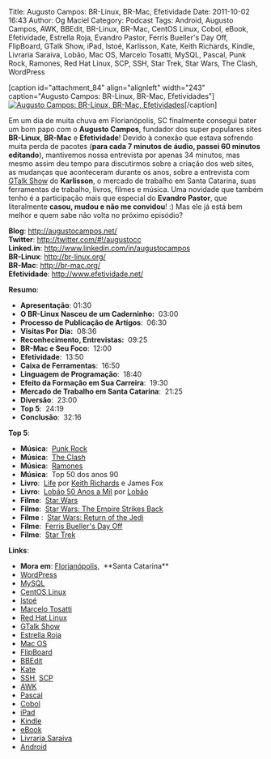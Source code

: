 Title: Augusto Campos: BR-Linux, BR-Mac, Efetividade
Date: 2011-10-02 16:43
Author: Og Maciel
Category: Podcast
Tags: Android, Augusto Campos, AWK, BBEdit, BR-Linux, BR-Mac, CentOS Linux, Cobol, eBook, Efetividade, Estrella Roja, Evandro Pastor, Ferris Bueller's Day Off, FlipBoard, GTalk Show, iPad, Istoé, Karlisson, Kate, Keith Richards, Kindle, Livraria Saraiva, Lobão, Mac OS, Marcelo Tosatti, MySQL, Pascal, Punk Rock, Ramones, Red Hat Linux, SCP, SSH, Star Trek, Star Wars, The Clash, WordPress


[caption id="attachment\_84" align="alignleft" width="243"
caption="Augusto Campos: BR-Linux, BR-Mac, Efetividades"][![Augusto
Campos: BR-Linux, BR-Mac,
Efetividades](http://www.castalio.info/wp-content/uploads/2011/10/augusto-campos.jpg "Augusto Campos: BR-Linux, BR-Mac, Efetividades")](http://www.castalio.info/wp-content/uploads/2011/10/augusto-campos.jpg)[/caption]

Em um dia de muita chuva em Florianópolis, SC finalmente consegui bater
um bom papo com o **Augusto Campos**, fundador dos super populares sites
**BR-Linux**, **BR-Mac** e **Efetividade**! Devido à conexão que estava
sofrendo muita perda de pacotes (**para cada 7 minutos de áudio, passei
60 minutos editando**), mantivemos nossa entrevista por apenas 34
minutos, mas mesmo assim deu tempo para discutirmos sobre a criação dos
web sites, as mudanças que aconteceram durante os anos, sobre a
entrevista com [GTalk
Show](http://hacktoon.com/?s=augusto+campos "http://hacktoon.com/?s=augusto+campos")
do **Karlisson**, o mercado de trabalho em Santa Catarina, suas
ferramentas de trabalho, livros, filmes e música. Uma novidade que
também tenho é a participação mais que especial do **Evandro Pastor**,
que literalmente **casou, mudou e não me convidou**! :) Mas ele já está
bem melhor e quem sabe não volta no próximo episódio?

**Blog**: <http://augustocampos.net/>  
**Twitter**: <http://twitter.com/#!/augustocc>  
**Linked.in**: <http://www.linkedin.com/in/augustocampos>  
**BR-Linux**: <http://br-linux.org/>  
**BR-Mac**: <http://br-mac.org/>  
**Efetividade**: <http://www.efetividade.net/>

**Resumo**:

-   **Apresentação**: 01:30
-   **O BR-Linux Nasceu de um Caderninho:**  03:00
-   **Processo de Publicação de Artigos**:  06:30
-   **Visitas Por Dia:**  08:36
-   **Reconhecimento, Entrevistas:**  09:25
-   **BR-Mac e Seu Foco**:  12:00
-   **Efetividade**:  13:50
-   **Caixa de Ferramentas**:  16:50
-   **Linguagem de Programação**:  18:40
-   **Efeito da Formação em Sua Carreira**:  19:30
-   **Mercado de Trabalho em Santa Catarina**:  21:25
-   **Diversão**:  23:00
-   **Top 5**:  24:19
-   ****Conclusão****:  32:16

**Top 5**:

-   **Música**:  [Punk
    Rock](http://www.last.fm/search?q=punk+rock&from=ac "http://www.last.fm/search?q=punk+rock&from=ac")
-   **Música**:  [The
    Clash](http://www.last.fm/music/The+Clash "http://www.last.fm/music/The+Clash")
-   **Música**:
     [Ramones](http://www.last.fm/music/Ramones "http://www.last.fm/music/Ramones")
-   **Música**:  Top 50 dos anos 90
-   **Livro**:
     [Life](http://www.amazon.com/Life-Keith-Richards/dp/031603441X/ref=sr_1_1?s=books&ie=UTF8&qid=1317570186&sr=1-1 "http://www.amazon.com/Life-Keith-Richards/dp/031603441X/ref=sr_1_1?s=books&ie=UTF8&qid=1317570186&sr=1-1") por
    [Keith
    Richards](https://pt.wikipedia.org/wiki/Keith_Richards "https://pt.wikipedia.org/wiki/Keith_Richards")
    e James Fox
-   **Livro**:  [Lobão 50 Anos a
    Mil](http://www.walmart.com.br/Produto/Livros/Literatura-Nacional/Nova-Fronteira/233090-Lobao-50-Anos-a-Mil "http://www.walmart.com.br/Produto/Livros/Literatura-Nacional/Nova-Fronteira/233090-Lobao-50-Anos-a-Mil") por
    [Lobão](https://pt.wikipedia.org/wiki/Lob%C3%A3o_(m%C3%BAsico) "https://pt.wikipedia.org/wiki/Lob%C3%A3o_(m%C3%BAsico)")
-   **Filme**:  [Star
    Wars](http://www.imdb.com/title/tt0076759/ "http://www.imdb.com/title/tt0076759/")
-   **Filme**:  [Star Wars: The Empire Strikes
    Back](http://www.imdb.com/title/tt0080684/ "http://www.imdb.com/title/tt0080684/")
-   **Filme** :  [Star Wars: Return of the
    Jedi](http://www.imdb.com/title/tt0086190/ "http://www.imdb.com/title/tt0086190/")
-   **Filme**:  [Ferris Bueller's Day
    Off](http://www.imdb.com/title/tt0091042/ "http://www.imdb.com/title/tt0091042/")
-   **Filme**:  [Star
    Trek](http://www.imdb.com/find?s=all&q=star+trek "http://www.imdb.com/find?s=all&q=star+trek")

**Links**:

-   **Mora em**:
    [Florianópolis](http://maps.google.com/maps?f=q&source=s_q&hl=en&geocode=&q=Florianopolis+-+SC,+Brazil&aq=0&ie=UTF8&hq=&hnear=Florian%C3%B3polis+-+Santa+Catarina,+Brazil&t=h&z=11&vpsrc=0 "http://maps.google.com/maps?f=q&source=s_q&hl=en&geocode=&q=Florianopolis+-+SC,+Brazil&aq=0&ie=UTF8&hq=&hnear=Florian%C3%B3polis+-+Santa+Catarina,+Brazil&t=h&z=11&vpsrc=0"),  **Santa
    Catarina**
-   [WordPress](http://wordpress.com "http://wordpress.com")
-   [MySQL](http://www.mysql.com/ "http://www.mysql.com/")
-   [CentOS Linux](http://www.centos.org/ "http://www.centos.org/")
-   [Istoé](http://www.istoe.com.br/ "http://www.istoe.com.br/")
-   [Marcelo
    Tosatti](https://pt.wikipedia.org/wiki/Marcelo_Tosatti "https://pt.wikipedia.org/wiki/Marcelo_Tosatti")
-   [Red Hat
    Linux](https://duckduckgo.com/Red_Hat "https://duckduckgo.com/Red_Hat")
-   [GTalk
    Show](http://hacktoon.com/?s=augusto+campos "http://hacktoon.com/?s=augusto+campos")
-   [Estrella
    Roja](http://www.estrellaroja.info/ "http://www.estrellaroja.info/")
-   [Mac
    OS](http://www.apple.com/macosx/ "http://www.apple.com/macosx/")
-   [FlipBoard](http://flipboard.com/ "http://flipboard.com/")
-   [BBEdit](http://www.barebones.com/products/bbedit/ "http://www.barebones.com/products/bbedit/")
-   [Kate](https://pt.wikipedia.org/wiki/Kate_(KDE) "https://pt.wikipedia.org/wiki/Kate_(KDE)")
-   [SSH](https://pt.wikipedia.org/wiki/Ssh "https://pt.wikipedia.org/wiki/Ssh"),
    [SCP](https://pt.wikipedia.org/wiki/Unix_SCP "https://pt.wikipedia.org/wiki/Unix_SCP")
-   [AWK](https://pt.wikipedia.org/wiki/Awk "https://pt.wikipedia.org/wiki/Awk")
-   [Pascal](https://pt.wikipedia.org/wiki/Pascal "https://pt.wikipedia.org/wiki/Pascal")
-   [Cobol](https://pt.wikipedia.org/wiki/Cobol "https://pt.wikipedia.org/wiki/Cobol")
-   [iPad](http://www.apple.com/ipad/ "http://www.apple.com/ipad/")
-   [Kindle](https://pt.wikipedia.org/wiki/Kindle "https://pt.wikipedia.org/wiki/Kindle")
-   [eBook](https://pt.wikipedia.org/wiki/Ebook "https://pt.wikipedia.org/wiki/Ebook")
-   [Livraria
    Saraiva](http://www.livrariasaraiva.com.br/ "http://www.livrariasaraiva.com.br/")
-   [Android](http://www.android.com/ "http://www.android.com/")

